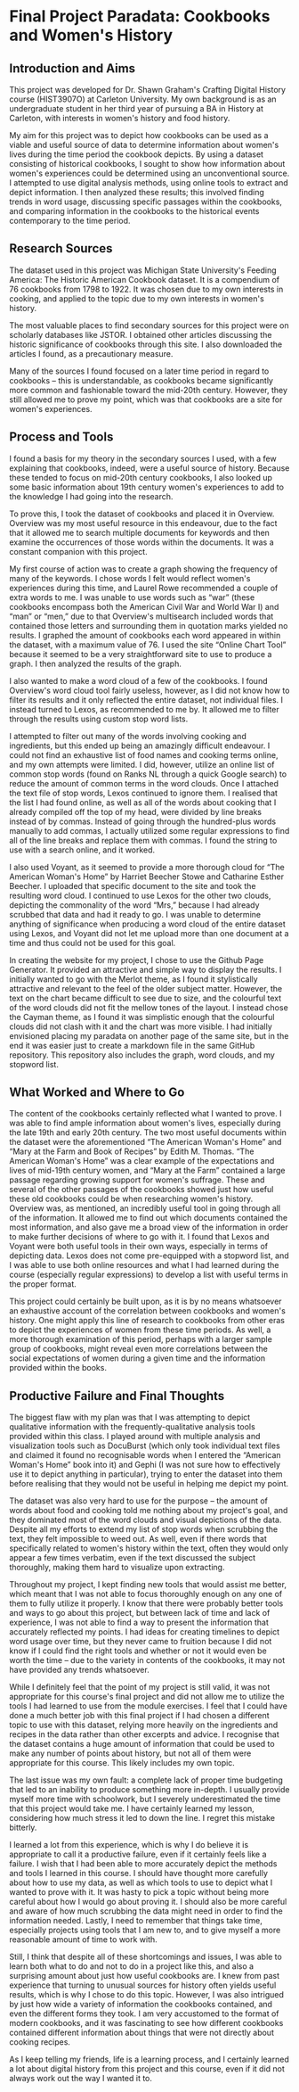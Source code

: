 # Final Project Paradata: Cookbooks and Women's History

## Introduction and Aims

This project was developed for Dr. Shawn Graham's Crafting Digital History course (HIST3907O) at Carleton University. My own background is as an undergraduate student in her third year of pursuing a BA in History at Carleton, with interests in women's history and food history.

My aim for this project was to depict how cookbooks can be used as a viable and useful source of data to determine information about women's lives during the time period the cookbook depicts. By using a dataset consisting of historical cookbooks, I sought to show how information about women's experiences could be determined using an unconventional source. I attempted to use digital analysis methods, using online tools to extract and depict information. I then analyzed these results; this involved finding trends in word usage, discussing specific passages within the cookbooks, and comparing information in the cookbooks to the historical events contemporary to the time period.

## Research Sources

The dataset used in this project was Michigan State University's Feeding America: The Historic American Cookbook dataset. It is a compendium of 76 cookbooks from 1798 to 1922. It was chosen due to my own interests in cooking, and applied to the topic due to my own interests in women's history. 

The most valuable places to find secondary sources for this project were on scholarly databases like JSTOR. I obtained other articles discussing the historic significance of cookbooks through this site. I also downloaded the articles I found, as a precautionary measure. 

Many of the sources I found focused on a later time period in regard to cookbooks – this is understandable, as cookbooks became significantly more common and fashionable toward the mid-20th century. However, they still allowed me to prove my point, which was that cookbooks are a site for women's experiences.

## Process and Tools

I found a basis for my theory in the secondary sources I used, with a few explaining that cookbooks, indeed, were a useful source of history. Because these tended to focus on mid-20th century cookbooks, I also looked up some basic information about 19th century women's experiences to add to the knowledge I had going into the research.

To prove this, I took the dataset of cookbooks and placed it in Overview. Overview was my most useful resource in this endeavour, due to the fact that it allowed me to search multiple documents for keywords and then examine the occurrences of those words within the documents. It was a constant companion with this project.

My first course of action was to create a graph showing the frequency of many of the keywords. I chose words I felt would reflect women's experiences during this time, and Laurel Rowe recommended a couple of extra words to me. I was unable to use words such as “war” (these cookbooks encompass both the American Civil War and World War I) and “man” or “men,” due to that Overview's multisearch included words that contained those letters and surrounding them in quotation marks yielded no results. I graphed the amount of cookbooks each word appeared in within the dataset, with a maximum value of 76. I used the site “Online Chart Tool” because it seemed to be a very straightforward site to use to produce a graph. I then analyzed the results of the graph.

I also wanted to make a word cloud of a few of the cookbooks. I found Overview's word cloud tool fairly useless, however, as I did not know how to filter its results and it only reflected the entire dataset, not individual files. I instead turned to Lexos, as recommended to me by. It allowed me to filter through the results using custom stop word lists.

I attempted to filter out many of the words involving cooking and ingredients, but this ended up being an amazingly difficult endeavour. I could not find an exhaustive list of food names and cooking terms online, and my own attempts were limited. I did, however, utilize an online list of common stop words (found on Ranks NL through a quick Google search) to reduce the amount of common terms in the word clouds. Once I attached the text file of stop words, Lexos continued to ignore them. I realised that the list I had found online, as well as all of the words about cooking that I already compiled off the top of my head, were divided by line breaks instead of by commas. Instead of going through the hundred-plus words manually to add commas, I actually utilized some regular expressions to find all of the line breaks and replace them with commas. I found the string to use with a search online, and it worked. 

I also used Voyant, as it seemed to provide a more thorough cloud for “The American Woman's Home” by Harriet Beecher Stowe and Catharine Esther Beecher. I uploaded that specific document to the site and took the resulting word cloud. I continued to use Lexos for the other two clouds, depicting the commonality of the word “Mrs,” because I had already scrubbed that data and had it ready to go. I was unable to determine anything of significance when producing a word cloud of the entire dataset using Lexos, and Voyant did not let me upload more than one document at a time and thus could not be used for this goal.

In creating the website for my project, I chose to use the Github Page Generator. It provided an attractive and simple way to display the results. I initially wanted to go with the Merlot theme, as I found it stylistically attractive and relevant to the feel of the older subject matter. However, the text on the chart became difficult to see due to size, and the colourful text of the word clouds did not fit the mellow tones of the layout. I instead chose the Cayman theme, as I found it was simplistic enough that the colourful clouds did not clash with it and the chart was more visible. I had initially envisioned placing my paradata on another page of the same site, but in the end it was easier just to create a markdown file in the same GitHub repository. This repository also includes the graph, word clouds, and my stopword list.

## What Worked and Where to Go

The content of the cookbooks certainly reflected what I wanted to prove. I was able to find ample information about women's lives, especially during the late 19th and early 20th century. The two most useful documents within the dataset were the aforementioned “The American Woman's Home” and “Mary at the Farm and Book of Recipes” by Edith M. Thomas. “The American Woman's Home” was a clear example of the expectations and lives of mid-19th century women, and “Mary at the Farm” contained a large passage regarding growing support for women's suffrage. These and several of the other passages of the cookbooks showed just how useful these old cookbooks could be when researching women's history.
Overview was, as mentioned, an incredibly useful tool in going through all of the information. It allowed me to find out which documents contained the most information, and also gave me a broad view of the information in order to make further decisions of where to go with it. I found that Lexos and Voyant were both useful tools in their own ways, especially in terms of depicting data. Lexos does not come pre-equipped with a stopword list, and I was able to use both online resources and what I had learned during the course (especially regular expressions) to develop a list with useful terms in the proper format. 

This project could certainly be built upon, as it is by no means whatsoever an exhaustive account of the correlation between cookbooks and women's history. One might apply this line of research to cookbooks from other eras to depict the experiences of women from these time periods. As well, a more thorough examination of this period, perhaps with a larger sample group of cookbooks, might reveal even more correlations between the social expectations of women during a given time and the information provided within the books.

## Productive Failure and Final Thoughts

The biggest flaw with my plan was that I was attempting to depict qualitative information with the frequently-qualitative analysis tools provided within this class. I played around with multiple analysis and visualization tools such as DocuBurst (which only took individual text files and claimed it found no recognisable words when I entered the “American Woman's Home” book into it) and Gephi (I was not sure how to effectively use it to depict anything in particular), trying to enter the dataset into them before realising that they would not be useful in helping me depict my point. 

The dataset was also very hard to use for the purpose – the amount of words about food and cooking told me nothing about my project's goal, and they dominated most of the word clouds and visual depictions of the data. Despite all my efforts to extend my list of stop words when scrubbing the text, they felt impossible to weed out. As well, even if there words that specifically related to women's history within the text, often they would only appear a few times verbatim, even if the text discussed the subject thoroughly, making them hard to visualize upon extracting.

Throughout my project, I kept finding new tools that would assist me better, which meant that I was not able to focus thoroughly enough on any one of them to fully utilize it properly. I know that there were probably better tools and ways to go about this project, but between lack of time and lack of experience, I was not able to find a way to present the information that accurately reflected my points. I had ideas for creating timelines to depict word usage over time, but they never came to fruition because I did not know if I could find the right tools and whether or not it would even be worth the time – due to the variety in contents of the cookbooks, it may not have provided any trends whatsoever.

While I definitely feel that the point of my project is still valid, it was not appropriate for this course's final project and did not allow me to utilize the tools I had learned to use from the module exercises. I feel that I could have done a much better job with this final project if I had chosen a different topic to use with this dataset, relying more heavily on the ingredients and recipes in the data rather than other excerpts and advice. I recognise that the dataset contains a huge amount of information that could be used to make any number of points about history, but not all of them were appropriate for this course. This likely includes my own topic.

The last issue was my own fault: a complete lack of proper time budgeting that led to an inability to produce something more in-depth. I usually provide myself more time with schoolwork, but I severely underestimated the time that this project would take me. I have certainly learned my lesson, considering how much stress it led to down the line. I regret this mistake bitterly.

I learned a lot from this experience, which is why I do believe it is appropriate to call it a productive failure, even if it certainly feels like a failure. I wish that I had been able to more accurately depict the methods and tools I learned in this course. I should have thought more carefully about how to use my data, as well as which tools to use to depict what I wanted to prove with it. It was hasty to pick a topic without being more careful about how I would go about proving it. I should also be more careful and aware of how much scrubbing the data might need in order to find the information needed. Lastly, I need to remember that things take time, especially projects using tools that I am new to, and to give myself a more reasonable amount of time to work with. 

Still, I think that despite all of these shortcomings and issues, I was able to learn both what to do and not to do in a project like this, and also a surprising amount about just how useful cookbooks are. I knew from past experience that turning to unusual sources for history often yields useful results, which is why I chose to do this topic. However, I was also intrigued by just how wide a variety of information the cookbooks contained, and even the different forms they took. I am very accustomed to the format of modern cookbooks, and it was fascinating to see how different cookbooks contained different information about things that were not directly about cooking recipes.

As I keep telling my friends, life is a learning process, and I certainly learned a lot about digital history from this project and this course, even if it did not always work out the way I wanted it to.
